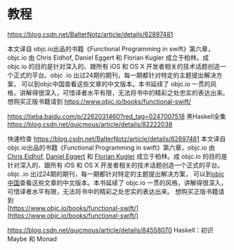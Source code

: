 
# 教程


https://blog.csdn.net/BalterNotz/article/details/62897481



本文译自 objc.io出品的书籍《Functional Programming in swift》第六章，objc.io 由 Chris Eidhof, Daniel Eggert 和 Florian Kugler 成立于柏林。成 objc.io 的目的是针对深入的、跟所有 iOS 和 OS X 开发者相关的技术话题创造一个正式的平台。objc .io 出过24期的期刊，每一期都针对特定的主题提出解决方案， 可以到objc中国查看这些文章的中文版本。本书延续了 objc.io 一贯的风格，讲解得很深入，可惜译者水平有限，无法将书中的精彩之处忠实的表达出来。 想购买正版书籍请到
https://www.objc.io/books/functional-swift/


https://tieba.baidu.com/p/2262031460?red_tag=0247007518
黑Haskell全集
https://blog.csdn.net/quicmous/article/details/82222038



快速检查
https://blog.csdn.net/BalterNotz/article/details/62897481
本文译自 objc.io出品的书籍《Functional Programming in swift》第六章，objc.io 由 [Chris Eidhof](https://twitter.com/chriseidhof), [Daniel Eggert](https://twitter.com/danielboedewadt) 和 [Florian Kugler](https://twitter.com/floriankugler) 成立于柏林。成 objc.io 的目的是针对深入的、跟所有 iOS 和 OS X 开发者相关的技术话题创造一个正式的平台。objc .io 出过24期的期刊，每一期都针对特定的主题提出解决方案， 可以到[objc中国](http://objccn.io/)查看这些文章的中文版本。本书延续了 objc.io 一贯的风格，讲解得很深入，可惜译者水平有限，无法将书中的精彩之处忠实的表达出来。 想购买正版书籍请到  
[https://www.objc.io/books/functional-swift/](https://www.objc.io/books/functional-swift/)

https://blog.csdn.net/quicmous/article/details/84558070                 Haskell：初识 Maybe 和 Monad
















































































